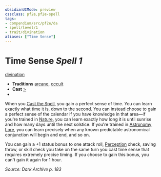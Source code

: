 ```yaml
---
obsidianUIMode: preview
cssclass: pf2e,pf2e-spell
tags:
- compendium/src/pf2e/da
- spell/level/1
- trait/divination
aliases: ["Time Sense"]
---
```

# Time Sense *Spell 1*   
[divination](rules/traits/divination.md "Divination School Trait")  

- **Traditions** [arcane](rules/traits/arcane.md "Arcane Tradition Trait"), [occult](rules/traits/occult.md "Occult Tradition Trait")
- **Cast** [>](rules/core-rulebook/chapter-9-playing-the-game.md#Actions "Single Action") 
- 

When you [Cast the Spell](rules/actions/cast-a-spell.md), you gain a perfect sense of time. You can learn exactly what time it is, down to the second. You can instead choose to gain a perfect sense of the calendar if you have knowledge in that area—if you're trained in [Nature](compendium/skills.md#Nature), you can learn exactly how long it is until sunrise and how many days until the next solstice. If you're trained in [Astronomy Lore](compendium/skills.md#Lore), you can learn precisely when any known predictable astronomical conjunction will begin and end, and so on.

You can gain a +1 status bonus to one attack roll, [Perception](compendium/skills.md#Perception) check, saving throw, or skill check you take on the same turn you cast time sense that requires extremely precise timing. If you choose to gain this bonus, you can't gain it again for 1 hour.

*Source: Dark Archive p. 183*